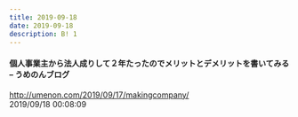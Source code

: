 ```yaml
---
title: 2019-09-18
date: 2019-09-18
description: B! 1
---
```


#### 個人事業主から法人成りして２年たったのでメリットとデメリットを書いてみる – うめのんブログ
http://umenon.com/2019/09/17/makingcompany/<br>
2019/09/18 00:08:09<br>


